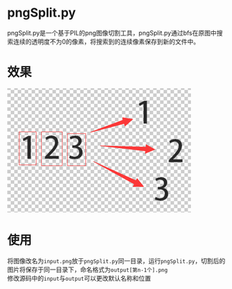 # pngSplit.py
 pngSplit.py是一个基于PIL的png图像切割工具，pngSplit.py通过bfs在原图中搜索连续的透明度不为0的像素，将搜索到的连续像素保存到新的文件中。

# 效果
 ![](zhenbucuo.png)

# 使用
 将图像改名为`input.png`放于`pngSplit.py`同一目录，运行`pngSplit.py`，切割后的图片将保存于同一目录下，命名格式为`output[第n-1个].png`  
 修改源码中的`input`与`output`可以更改默认名称和位置
